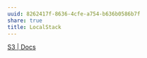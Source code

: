 ```yaml
---
uuid: 8262417f-8636-4cfe-a754-b636b0586b7f
share: true
title: LocalStack
---
```

[S3 | Docs](https://docs.localstack.cloud/user-guide/aws/s3/#getting-started)